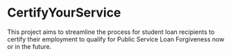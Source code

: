 # CertifyYourService
This project aims to streamline the process for student loan recipients to certify their employment to qualify for Public Service Loan Forgiveness now or in the future.
